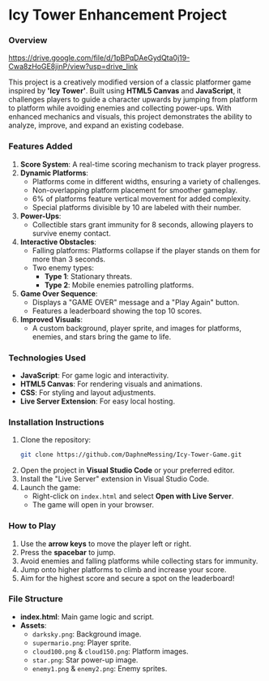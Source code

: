 
# Icy Tower Enhancement Project

### Overview

https://drive.google.com/file/d/1pBPqDAeGydQta0j19-Cwa8zHoGE8jinP/view?usp=drive_link

This project is a creatively modified version of a classic platformer game inspired by **'Icy Tower'**. Built using **HTML5 Canvas** and **JavaScript**, it challenges players to guide a character upwards by jumping from platform to platform while avoiding enemies and collecting power-ups. With enhanced mechanics and visuals, this project demonstrates the ability to analyze, improve, and expand an existing codebase.

### Features Added

1. **Score System**: A real-time scoring mechanism to track player progress.
2. **Dynamic Platforms**:
   - Platforms come in different widths, ensuring a variety of challenges.
   - Non-overlapping platform placement for smoother gameplay.
   - 6% of platforms feature vertical movement for added complexity.
   - Special platforms divisible by 10 are labeled with their number.
3. **Power-Ups**:
   - Collectible stars grant immunity for 8 seconds, allowing players to survive enemy contact.
4. **Interactive Obstacles**:
   - Falling platforms: Platforms collapse if the player stands on them for more than 3 seconds.
   - Two enemy types: 
     - **Type 1**: Stationary threats.
     - **Type 2**: Mobile enemies patrolling platforms.
5. **Game Over Sequence**:
   - Displays a "GAME OVER" message and a "Play Again" button.
   - Features a leaderboard showing the top 10 scores.
6. **Improved Visuals**:
   - A custom background, player sprite, and images for platforms, enemies, and stars bring the game to life.

### Technologies Used

- **JavaScript**: For game logic and interactivity.
- **HTML5 Canvas**: For rendering visuals and animations.
- **CSS**: For styling and layout adjustments.
- **Live Server Extension**: For easy local hosting.

### Installation Instructions

1. Clone the repository:
   ```bash
   git clone https://github.com/DaphneMessing/Icy-Tower-Game.git
   ```
2. Open the project in **Visual Studio Code** or your preferred editor.
3. Install the "Live Server" extension in Visual Studio Code.
4. Launch the game:
   - Right-click on `index.html` and select **Open with Live Server**.
   - The game will open in your browser.

### How to Play

1. Use the **arrow keys** to move the player left or right.
2. Press the **spacebar** to jump.
3. Avoid enemies and falling platforms while collecting stars for immunity.
4. Jump onto higher platforms to climb and increase your score.
5. Aim for the highest score and secure a spot on the leaderboard!

### File Structure

- **index.html**: Main game logic and script.
- **Assets**:
  - `darksky.png`: Background image.
  - `supermario.png`: Player sprite.
  - `cloud100.png` & `cloud150.png`: Platform images.
  - `star.png`: Star power-up image.
  - `enemy1.png` & `enemy2.png`: Enemy sprites.






